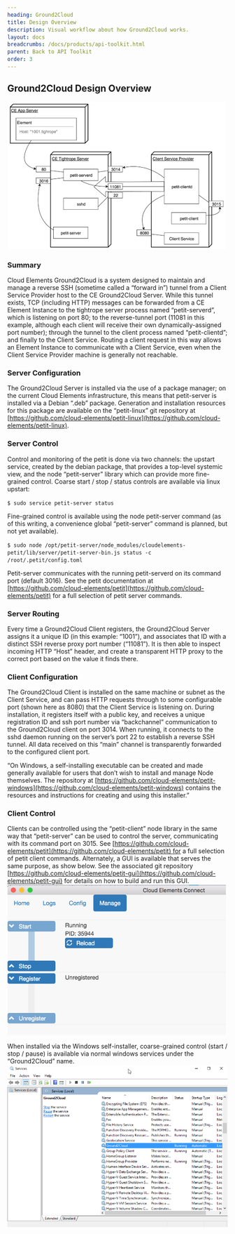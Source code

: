 ```yaml
---
heading: Ground2Cloud
title: Design Overview
description: Visual workflow about how Ground2Cloud works.
layout: docs
breadcrumbs: /docs/products/api-toolkit.html
parent: Back to API Toolkit
order: 3
---
```


## Ground2Cloud Design Overview

![Cloud Elements Ground2Cloud Design Overview](/assets/img/ground2cloud/design-overview.png)

### Summary

Cloud Elements Ground2Cloud is a system designed to maintain and manage a reverse SSH (sometime called a “forward in”) tunnel from a Client Service Provider host to the CE Ground2Cloud Server. While this tunnel exists, TCP (including HTTP) messages can be forwarded from a CE Element Instance to the tightrope server process named “petit-serverd”, which is listening on port 80; to the reverse-tunnel port (11081 in this example, although each client will receive their own dynamically-assigned port number); through the tunnel to the client process named “petit-clientd”; and finally to the Client Service. Routing a client request in this way allows an Element Instance to communicate with a Client Service, even when the Client Service Provider machine is generally not reachable.

### Server Configuration

The Ground2Cloud Server is installed via the use of a package manager; on the current Cloud Elements infrastructure, this means that petit-server is installed via a Debian “.deb” package. Generation and installation resources for this package are available on the “petit-linux” git repository at [https://github.com/cloud-elements/petit-linux](https://github.com/cloud-elements/petit-linux).

### Server Control

Control and monitoring of the petit is done via two channels: the upstart service, created by the debian package, that provides a top-level systemic view, and the node “petit-server” library which can provide more fine-grained control.
Coarse start / stop / status controls are available via linux upstart:

`$ sudo service petit-server status`

Fine-grained control is available using the node petit-server command (as of this writing, a convenience global “petit-server” command is planned, but not yet available).

`$ sudo node /opt/petit-server/node_modules/cloudelements-petit/lib/server/petit-server-bin.js status -c /root/.petit/config.toml`

Petit-server communicates with the running petit-serverd on its command port (default 3016). See the petit documentation at [https://github.com/cloud-elements/petit](https://github.com/cloud-elements/petit) for a full selection of petit server commands.

### Server Routing

Every time a Ground2Cloud Client registers, the Ground2Cloud Server assigns it a unique ID (in this example: “1001”), and associates that ID with a distinct SSH reverse proxy port number (“11081”). It is then able to inspect incoming HTTP “Host” header, and create a transparent HTTP proxy to the correct port based on the value it finds there.

### Client Configuration

The Ground2Cloud Client is installed on the same machine or subnet as the Client Service, and can pass HTTP requests through to some configurable port (shown here as 8080) that the Client Service is listening on. During installation, it registers itself with a public key, and receives a unique registration ID and ssh port number via “backchannel” communication to the Ground2Cloud client on port 3014. When running, it connects to the sshd daemon running on the server’s port 22 to establish a reverse SSH tunnel. All data received on this “main” channel is transparently forwarded to the configured client port.

“On Windows, a self-installing executable can be created and made generally available for users that don’t wish to install and manage Node themselves. The repository at [https://github.com/cloud-elements/petit-windows](https://github.com/cloud-elements/petit-windows) contains the resources and instructions for creating and using this installer.”

### Client Control

Clients can be controlled using the “petit-client” node library in the same way that “petit-server” can be used to control the server, communicating with its command port on 3015. See [https://github.com/cloud-elements/petit](https://github.com/cloud-elements/petit) for a full selection of petit client commands. Alternately, a GUI is available that serves the same purpose, as show below. See the associated git repository [https://github.com/cloud-elements/petit-gui](https://github.com/cloud-elements/petit-gui) for details on how to build and run this GUI.
![Cloud Elements Ground2Cloud Client Control 1](/assets/img/ground2cloud/client-control1.png)

When installed via the Windows self-installer, coarse-grained control (start / stop / pause) is available via normal windows services under the “Ground2Cloud” name.
![Cloud Elements Ground2Cloud Client Control 2](/assets/img/ground2cloud/client-control2.png)

